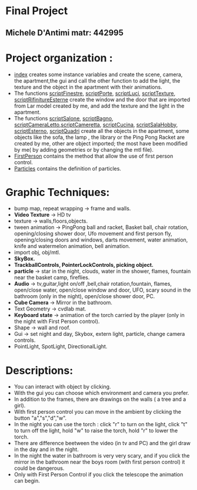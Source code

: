 Final Project
================
Michele D'Antimi matr: 442995
-----------------------

Project organization :
==================

* [index](index.html) creates some instance variables and create the scene, camera, the apartment,the gui and call the other function to add the light, the texture and the object in the apartment with their animations.
* The functions [scriptFinestre](assets/scripts/script_Finestre.js), [scriptPorte](assets/scripts/script_Porte.js), [scriptLuci](assets/scripts/script_luci.js), [scriptTexture](assets/scripts/script_texture_app.js), [scriptRifinitureEsterne](assets/scripts/script_rifinitureGiardino.js) create the window and the door that are imported from Lar model created by me, and add the texture and the light in the apartment.
* The functions [scriptSalone](assets/scripts/script_salone.js), [scriptBagno](assets/scripts/script_bagno.js), [scriptCameraLetto](assets/scripts/script_camera_letto.js),[scriptCameretta](assets/scripts/script_cameretta.js), [scriptCucina](assets/scripts/script_cucina.js), [scriptSalaHobby](assets/scripts/script_salaHobby.js), [scriptEsterno](assets/scripts/script_esterno.js), [scriptQuadri](assets/scripts/script_quadro.js) create all the objects in the apartment, some objects like the sofa, the lamp , the library or the Ping Pong Racket are created by me, other are object imported; the most have been modified by me( by adding geometries or by changing the mtl file).
* [FirstPerson](assets/scripts/FirstPersonScript.js) contains the method that allow the use of first person control.
* [Particles](assets/scripts/script_particles.js) contains the definition of particles.

Graphic Techniques:
==================
* bump map, repeat wrapping -> frame and walls.
* **Video Texture** -> HD tv
* texture -> walls,floors,objects.
* tween animation -> PingPong ball and racket, Basket ball, chair rotation, opening/closing shower door, Ufo movement and first person fly, opening/closing doors and windows, darts movement, water animation, knife and watermelon animation, bell animation.
* import obj, obj/mtl.
* **SkyBox.**
* **TrackballControls, PointerLockControls, picking object.**
* **particle** -> star in the night, clouds, water in the shower, flames, fountain near the basket camp, fireflies.
* **Audio** -> tv,guitar,light on/off ,bell,chair rotation,fountain, flames, open/close water, open/close window and door, UFO, scary sound in the bathroom (only in the night), open/close shower door, PC.
* **Cube Camera** -> Mirror in the bathroom.
* Text Geometry -> cvdlab mat.
* **Keyboard state** -> animation of the torch carried by the player (only in the night with First Person control).
* Shape -> wall and roof.
* Gui ->  set night and day, Skybox, extern light, particle, change camera controls.
* PointLight, SpotLight, DirectionalLight.

Descriptions:
==================
* You can interact with object by clicking.
* With the gui you can choose which environment and camera you prefer.
* In addition to the frames, there are drawings on the walls ( a tree and a girl).
* With first person control you can move in the ambient by clicking the button "a","s","d","w".
* In the night you can use the torch : click "r" to turn on the light, click "t" to turn off the light, hold "w" to raise the torch, hold "r" to lower the torch.
* There are difference beetween the video (in tv and PC) and the girl draw in the day and in the night.
* In the night the water in bathroom is very very scary, and if you click the mirror in the bathroom near the boys room (with first person control) it could be dangerous.
* Only with First Person Control if you click the telescope the animation can begin.